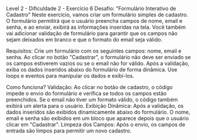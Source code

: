 Level 2 - Dificuldade 2 - Exercício 6
Desafio: "Formulário Interativo de Cadastro"
Neste exercício, vamos criar um formulário simples de cadastro. 
O formulário permitirá que o usuário preencha campos de nome, email e senha, e ao enviar, exibirá as informações inseridas na tela. 
Você também vai adicionar validação de formulário para garantir que os campos não sejam deixados em branco e que o formato do email seja válido.

Requisitos:
Crie um formulário com os seguintes campos: nome, email e senha.
Ao clicar no botão "Cadastrar", o formulário não deve ser enviado se os campos estiverem vazios ou se o email não for válido.
Após a validação, exiba os dados inseridos abaixo do formulário de forma dinâmica.
Use loops e eventos para manipular os dados e exibí-los.

Como funciona?
Validação: Ao clicar no botão de cadastro, o código impede o envio do formulário e verifica se todos os campos estão preenchidos. Se o email não tiver um formato válido, o código também exibirá um alerta para o usuário.
Exibição Dinâmica: Após a validação, os dados inseridos são exibidos dinamicamente abaixo do formulário. O nome, email e senha são exibidos em um bloco que aparece depois que o usuário clicar em "Cadastrar".
Limpeza dos Campos: Após o envio, os campos de entrada são limpos para permitir um novo cadastro.